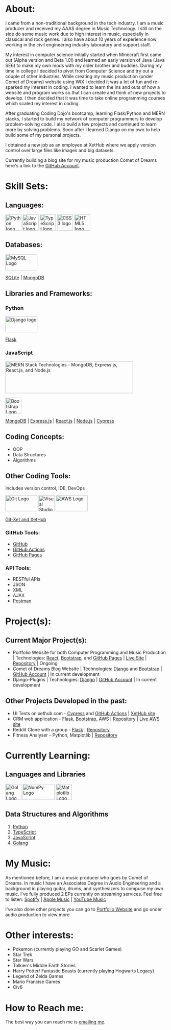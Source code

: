 # About:

I came from a non-traditional background in the tech industry. I am a music producer and received my AAAS degree in Music Technology. I still on the side do some music work due to high interest in music, especially in classical and rock genres. I also have about 10 years of experience now working in the civil engineering industry laboratory and support staff. 

My interest in computer science initially started when Minecraft first came out (Alpha version and Beta 1.0!) and learned an early version of Java (Java SE6) to make my own mods with my older brother and buddies. During my time in college I decided to pivot from Computer Science and try out a couple of other industries. While creating my music production (under Comet of Dreams) website using WIX I decided it was a lot of fun and re-sparked my interest in coding. I wanted to learn the ins and outs of how a website and program works so that I can create and think of new projects to develop. I then decided that it was time to take online programming courses which scaled my interest in coding.

After graduating Coding Dojo's bootcamp, learning Flask/Python and MERN stacks, I started to build my network of computer programmers to develop problem-solving code. I also build a few projects and continued to learn more by solving problems.  Soon after I learned Django on my own to help build some of my personal projects.

I obtained a new job as an employee at XetHub where we apply version control over large files like images and big datasets.

Currently building a blog site for my music production Comet of Dreams here's a link to the [GitHub Account](https://github.com/comet-of-dreams).

# Skill Sets:
## Languages:
[<img src="https://upload.wikimedia.org/wikipedia/commons/c/c3/Python-logo-notext.svg" alt="Python logo" width="50" height="50">](https://www.python.org/) <img src="https://upload.wikimedia.org/wikipedia/commons/6/6a/JavaScript-logo.png" alt="JavaScript logo" width="50" height="50"> [<img src="https://upload.wikimedia.org/wikipedia/commons/4/4c/Typescript_logo_2020.svg" alt="TypeScript logo" width="50" height="50">](https://www.typescriptlang.org/) <img src="https://upload.wikimedia.org/wikipedia/commons/6/62/CSS3_logo.svg" alt="CSS3 logo" width="50" height="50"> <img src="https://upload.wikimedia.org/wikipedia/commons/3/38/HTML5_Badge.svg" alt="HTML5 logo" width="50" height="50"> 

## Databases:
[<img src="https://www.mysql.com/common/logos/powered-by-mysql-125x64.png" alt="MySQL Logo" width="100" height="50">](https://www.mysql.com/)

[SQLite](https://sqlite.org/index.html) | [MongoDB](https://www.mongodb.com/)

## Libraries and Frameworks:
### Python
[<img src="https://static.djangoproject.com/img/logos/django-logo-negative.png" alt="Django logo" width="100" height="50">](https://www.djangoproject.com/)

[Flask](https://flask.palletsprojects.com/en/2.2.x/)

### JavaScript
<img src="https://upload.wikimedia.org/wikipedia/commons/9/94/MERN-logo.png" alt="MERN Stack Technologies - MongoDB, Express.js, React.js, and Node.js" width="400" height="100"> 

[<img src="https://upload.wikimedia.org/wikipedia/commons/b/b2/Bootstrap_logo.svg" alt="Bootstrap Logo" width="50" height="50">](https://getbootstrap.com/)

[MongoDB](https://www.mongodb.com/) | [Express.js](https://expressjs.com/) | [React.js](https://react.dev/) | [Node.js](https://nodejs.org/en) | [Cypress](https://www.cypress.io/)

## Coding Concepts:
* OOP
* Data Structures
* Algorithms

## Other Coding Tools:
Includes version control, IDE, DevOps

[<img src="https://upload.wikimedia.org/wikipedia/commons/e/e0/Git-logo.svg" alt="Git Logo" width="100" height="50">](https://git-scm.com/) [<img src="https://upload.wikimedia.org/wikipedia/commons/9/9a/Visual_Studio_Code_1.35_icon.svg" alt="Visual Studio Code Logo" width="50" height="50">](https://code.visualstudio.com/) [<img src="https://upload.wikimedia.org/wikipedia/commons/9/93/Amazon_Web_Services_Logo.svg" alt="AWS Logo" width="100" height="50">](https://aws.amazon.com/)

[Git-Xet and XetHub](https://xethub.com/)

### GitHub Tools:
* [GitHub](https://www.github.com/)
* [GitHub Actions](https://docs.github.com/en/actions)
* [GitHub Pages](https://pages.github.com/)

### API Tools:
* RESTful APIs
* JSON
* XML
* AJAX
* [Postman](https://www.postman.com/)

# Project(s):
## Current Major Project(s):
* Portfolio Website for both Computer Programming and Music Production | Technologies: [React](https://react.dev/), [Bootstrap](https://getbootstrap.com/), and [GitHub Pages](https://pages.github.com/) | [Live Site](https://robert-godlewski.github.io/) | [Repository](https://github.com/robert-godlewski/robert-godlewski.github.io) | Ongoing
* Comet of Dreams Blog Website | Technologies: [Django](https://www.djangoproject.com/) and [Bootstrap](https://getbootstrap.com/) | [GitHub Account](https://github.com/comet-of-dreams) | In current development
* Django-Plugins | Technologies: [Django](https://www.djangoproject.com/) | [GitHub Account](https://github.com/robert-godlewski/django-plugins) | In current development

## Other Projects Developed in the past:
* UI Tests on xethub.com - [Cypress](https://www.cypress.io/) and [GitHub Actions](https://docs.github.com/en/actions) | [XetHub site](https://xethub.com/)
* CRM web application - [Flask](https://flask.palletsprojects.com/en/2.2.x/), [Bootstrap](https://getbootstrap.com/), AWS | [Repository](https://github.com/robert-godlewski/crm_app) | [Live AWS site](http://35.162.237.112/)
* Reddit Clone with a group - [Flask](https://flask.palletsprojects.com/en/2.2.x/) | [Repository](https://github.com/robert-godlewski/reddit_clone)
* Fitness Analyser - Python, Matplotlib | [Repository](https://github.com/robert-godlewski/fitness_analyser)

# Currently Learning:
## Languages and Libraries
[<img src="https://go.dev/blog/go-brand/Go-Logo/PNG/Go-Logo_Blue.png" alt="Golang Logo" width="50" height="50">](https://go.dev/) [<img src="https://upload.wikimedia.org/wikipedia/commons/3/31/NumPy_logo_2020.svg" alt="NumPy Logo" width="100" height="50">](https://numpy.org/) [<img src="https://upload.wikimedia.org/wikipedia/commons/8/84/Matplotlib_icon.svg" alt="Matplotlib Logo" width="50" height="50">](https://matplotlib.org/)

## Data Structures and Algorithms
1. [Python](https://github.com/robert-godlewski/python_algo)
2. [TypeScript](https://github.com/robert-godlewski/ts_algo)
3. [JavaScript](https://github.com/robert-godlewski/js_algo)
4. [Golang](https://github.com/robert-godlewski/go_algo)

# My Music:
As mentioned before, I am a music producer who goes by Comet of Dreams.  In music I have an Associates Degree in Audio Engineering and a background in playing guitar, drums, and synthesizers to compuse my own music.  I've fully produced 2 EPs currently on streaming services.  Feel free to listen: [Spotify](https://open.spotify.com/artist/7gzLG44im4qLiULTjWvuPr?si=4_gDq1S_Q2uunGyJkdNogg&nd=1) | [Apple Music](https://music.apple.com/us/artist/comet-of-dreams/1491678196) | [YouTube Music](https://music.youtube.com/channel/UC-8k49b7m9pGKjT3jigtBrg)

I've also done other projects you can go to [Portfolio Website](https://github.com/robert-godlewski/robert-godlewski.github.io) and go under audio production to view more.

# Other interests:
* Pokemon (currently playing GO and Scarlet Games)
* Star Trek
* Star Wars
* Tolkien's Middle Earth Stories
* Harry Potter/ Fantastic Beasts (currently playing Hogwarts Legacy)
* Legend of Zelda Games
* Mario Francise Games
* Civ6

# How to Reach me:
The best way you can reach me is [emailing me](mailto:robtechg5@gmail.com).
